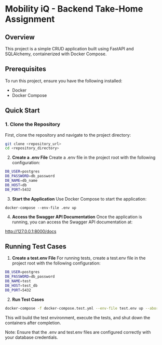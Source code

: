 # Mobility iQ - Backend Take-Home Assignment

## Overview

This project is a simple CRUD application built using FastAPI and SQLAlchemy, containerized with Docker Compose.

## Prerequisites

To run this project, ensure you have the following installed:

- Docker
- Docker Compose

## Quick Start

### 1. Clone the Repository

First, clone the repository and navigate to the project directory:

```bash
git clone <repository_url>
cd <repository_directory>
```


2. **Create a .env File**
Create a .env file in the project root with the following configuration:

```bash
DB_USER=postgres
DB_PASSWORD=db_password
DB_NAME=db_name
DB_HOST=db
DB_PORT=5432
```

3. **Start the Application**
Use Docker Compose to start the application:
```
docker-compose --env-file .env up
```

4. **Access the Swagger API Documentation**
Once the application is running, you can access the Swagger API documentation at:

http://127.0.0.1:8000/docs


## Running Test Cases
1. **Create a test.env File**
For running tests, create a test.env file in the project root with the following configuration:
```bash
DB_USER=postgres
DB_PASSWORD=db_password
DB_NAME=test
DB_HOST=test_db
DB_PORT=5432
```

2. **Run Test Cases**
``` bash
docker-compose -f docker-compose.test.yml --env-file test.env up --abort-on-container-exit --build
```

This will build the test environment, execute the tests, and shut down the containers after completion.

Note: Ensure that the .env and test.env files are configured correctly with your database credentials.


